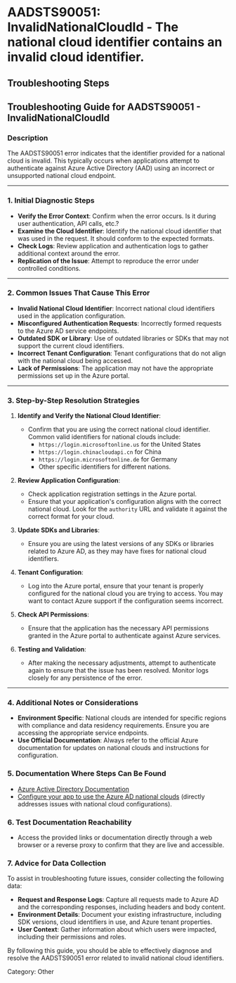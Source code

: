 # AADSTS90051: InvalidNationalCloudId - The national cloud identifier contains an invalid cloud identifier.


## Troubleshooting Steps
## Troubleshooting Guide for AADSTS90051 - InvalidNationalCloudId

### Description
The AADSTS90051 error indicates that the identifier provided for a national cloud is invalid. This typically occurs when applications attempt to authenticate against Azure Active Directory (AAD) using an incorrect or unsupported national cloud endpoint.

---

### 1. Initial Diagnostic Steps

- **Verify the Error Context**: Confirm when the error occurs. Is it during user authentication, API calls, etc.?
- **Examine the Cloud Identifier**: Identify the national cloud identifier that was used in the request. It should conform to the expected formats.
- **Check Logs**: Review application and authentication logs to gather additional context around the error.
- **Replication of the Issue**: Attempt to reproduce the error under controlled conditions.

---

### 2. Common Issues That Cause This Error

- **Invalid National Cloud Identifier**: Incorrect national cloud identifiers used in the application configuration.
- **Misconfigured Authentication Requests**: Incorrectly formed requests to the Azure AD service endpoints.
- **Outdated SDK or Library**: Use of outdated libraries or SDKs that may not support the current cloud identifiers.
- **Incorrect Tenant Configuration**: Tenant configurations that do not align with the national cloud being accessed.
- **Lack of Permissions**: The application may not have the appropriate permissions set up in the Azure portal.

---

### 3. Step-by-Step Resolution Strategies

1. **Identify and Verify the National Cloud Identifier**:
   - Confirm that you are using the correct national cloud identifier. Common valid identifiers for national clouds include:
     - `https://login.microsoftonline.us` for the United States
     - `https://login.chinacloudapi.cn` for China
     - `https://login.microsoftonline.de` for Germany
     - Other specific identifiers for different nations.

2. **Review Application Configuration**:
   - Check application registration settings in the Azure portal.
   - Ensure that your application's configuration aligns with the correct national cloud. Look for the `authority` URL and validate it against the correct format for your cloud.

3. **Update SDKs and Libraries**:
   - Ensure you are using the latest versions of any SDKs or libraries related to Azure AD, as they may have fixes for national cloud identifiers.

4. **Tenant Configuration**:
   - Log into the Azure portal, ensure that your tenant is properly configured for the national cloud you are trying to access. You may want to contact Azure support if the configuration seems incorrect.

5. **Check API Permissions**:
   - Ensure that the application has the necessary API permissions granted in the Azure portal to authenticate against Azure services.

6. **Testing and Validation**:
   - After making the necessary adjustments, attempt to authenticate again to ensure that the issue has been resolved. Monitor logs closely for any persistence of the error.

---

### 4. Additional Notes or Considerations

- **Environment Specific**: National clouds are intended for specific regions with compliance and data residency requirements. Ensure you are accessing the appropriate service endpoints.
- **Use Official Documentation**: Always refer to the official Azure documentation for updates on national clouds and instructions for configuration.
  
### 5. Documentation Where Steps Can Be Found

- [Azure Active Directory Documentation](https://docs.microsoft.com/en-us/azure/active-directory/)
- [Configure your app to use the Azure AD national clouds](https://docs.microsoft.com/en-us/azure/active-directory/develop/authentication-national-clouds) (directly addresses issues with national cloud configurations).

### 6. Test Documentation Reachability

- Access the provided links or documentation directly through a web browser or a reverse proxy to confirm that they are live and accessible. 

### 7. Advice for Data Collection

To assist in troubleshooting future issues, consider collecting the following data:
- **Request and Response Logs**: Capture all requests made to Azure AD and the corresponding responses, including headers and body content.
- **Environment Details**: Document your existing infrastructure, including SDK versions, cloud identifiers in use, and Azure tenant properties.
- **User Context**: Gather information about which users were impacted, including their permissions and roles.

By following this guide, you should be able to effectively diagnose and resolve the AADSTS90051 error related to invalid national cloud identifiers.

Category: Other